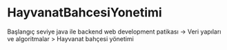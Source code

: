 # HayvanatBahcesiYonetimi
Başlangıç seviye java ile backend web development patikası -> Veri yapıları ve algoritmalar > Hayvanat bahçesi yönetimi

